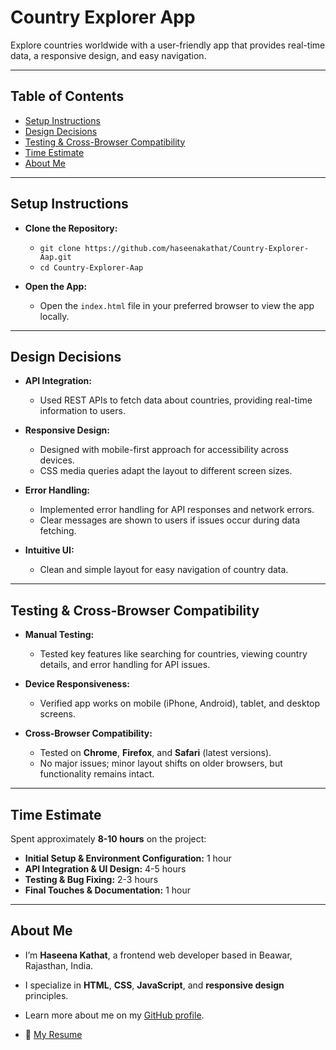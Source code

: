 # Country Explorer App

Explore countries worldwide with a user-friendly app that provides real-time data, a responsive design, and easy navigation.

---

## Table of Contents
- [Setup Instructions](#setup-instructions)
- [Design Decisions](#design-decisions)
- [Testing & Cross-Browser Compatibility](#testing--cross-browser-compatibility)
- [Time Estimate](#time-estimate)
- [About Me](#about-me)

---

## Setup Instructions

- **Clone the Repository:**
  - `git clone https://github.com/haseenakathat/Country-Explorer-Aap.git`
  - `cd Country-Explorer-Aap`
  
- **Open the App:**
  - Open the `index.html` file in your preferred browser to view the app locally.

---

## Design Decisions

- **API Integration:**
  - Used REST APIs to fetch data about countries, providing real-time information to users.

- **Responsive Design:**
  - Designed with mobile-first approach for accessibility across devices.
  - CSS media queries adapt the layout to different screen sizes.

- **Error Handling:**
  - Implemented error handling for API responses and network errors.
  - Clear messages are shown to users if issues occur during data fetching.

- **Intuitive UI:**
  - Clean and simple layout for easy navigation of country data.

---

## Testing & Cross-Browser Compatibility

- **Manual Testing:**
  - Tested key features like searching for countries, viewing country details, and error handling for API issues.
  
- **Device Responsiveness:**
  - Verified app works on mobile (iPhone, Android), tablet, and desktop screens.

- **Cross-Browser Compatibility:**
  - Tested on **Chrome**, **Firefox**, and **Safari** (latest versions).
  - No major issues; minor layout shifts on older browsers, but functionality remains intact.

---

## Time Estimate

Spent approximately **8-10 hours** on the project:
- **Initial Setup & Environment Configuration:** 1 hour
- **API Integration & UI Design:** 4-5 hours
- **Testing & Bug Fixing:** 2-3 hours
- **Final Touches & Documentation:** 1 hour

---

## About Me

- I’m **Haseena Kathat**, a frontend web developer based in Beawar, Rajasthan, India.
- I specialize in **HTML**, **CSS**, **JavaScript**, and **responsive design** principles.
- Learn more about me on my [GitHub profile](https://github.com/haseenakathat).

- 📄 [My Resume](https://drive.google.com/file/d/1z9MJxPxDXriiJFBLQXPGZGSOJfPI_YAJ/view?usp=sharing)


